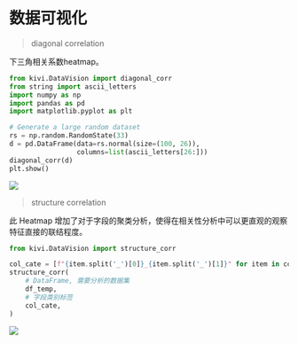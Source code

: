 # 数据可视化

> diagonal correlation

下三角相关系数heatmap。

```python
from kivi.DataVision import diagonal_corr
from string import ascii_letters
import numpy as np
import pandas as pd
import matplotlib.pyplot as plt

# Generate a large random dataset
rs = np.random.RandomState(33)
d = pd.DataFrame(data=rs.normal(size=(100, 26)),
                 columns=list(ascii_letters[26:]))
diagonal_corr(d)
plt.show()
```

<img src="./img/diagonal_heatmap_corr.png">

> structure correlation

此 Heatmap 增加了对于字段的聚类分析，使得在相关性分析中可以更直观的观察特征直接的联结程度。

```python
from kivi.DataVision import structure_corr

col_cate = [f"{item.split('_')[0]}_{item.split('_')[1]}" for item in col]
structure_corr(
    # DataFrame, 需要分析的数据集
    df_temp,
    # 字段类别标签
    col_cate,
)
```

<img src="./img/structure_corr.png">
